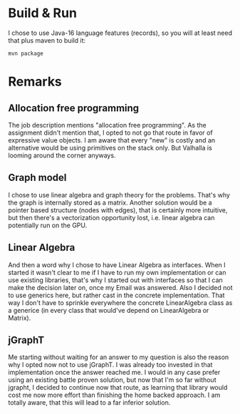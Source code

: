 # Build & Run

I chose to use Java-16 language features (records), so you will at least need that plus maven to build it:

    mvn package
    
# Remarks

## Allocation free programming

The job description mentions "allocation free programming". As the assignment didn't mention that, I opted to not go that route in favor of expressive value objects. I am aware that every "new" is costly and an alternative would be using primitives on the stack only. But Valhalla is looming around the corner anyways.

## Graph model

I chose to use linear algebra and graph theory for the problems. That's why the graph is internally stored as a matrix. Another solution would be a pointer based structure (nodes with edges), that is certainly more intuitive, but then there's  a vectorization opportunity lost, i.e. linear algebra can potentially run on the GPU. 

## Linear Algebra

And then a word why I chose to have Linear Algebra as interfaces. When I started it wasn't clear to me if I have to run my own implementation or can use existing libraries, that's why I started out with interfaces so that I can make the decision later on, once my Email was answered. Also I decided not to use generics here, but rather cast in the concrete implementation. That way I don't have to sprinkle everywhere the concrete LinearAlgebra class as a generice (in every class that would've depend on LinearAlgebra or Matrix).

## jGraphT

Me starting without waiting for an answer to my question is also the reason why I opted now not to use jGraphT. I was already too invested in that implementation once the answer reached me. I would in any case prefer using an existing battle proven solution, but now that I'm so far without jgrapht, I decided to continue now that route, as learning that library would cost me now more effort than finishing the home backed approach. I am totally aware, that this will lead to a far inferior solution.
